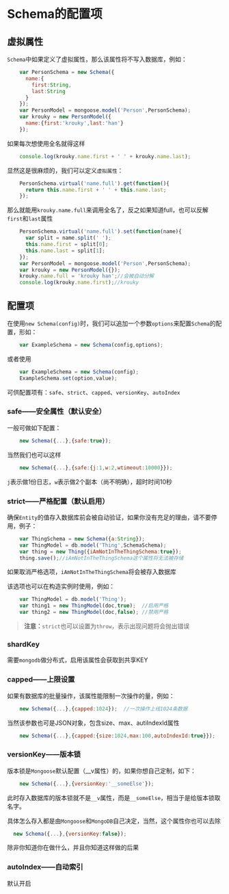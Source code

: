 # Schema的配置项



## 虚拟属性

`Schema`中如果定义了虚拟属性，那么该属性将不写入数据库，例如：

```javascript
    var PersonSchema = new Schema({
      name:{
        first:String,
        last:String
      }
    });
    var PersonModel = mongoose.model('Person',PersonSchema);
    var krouky = new PersonModel({
      name:{first:'krouky',last:'han'}
    });
```

如果每次想使用全名就得这样

```javascript
    console.log(krouky.name.first + ' ' + krouky.name.last);
```

显然这是很麻烦的，我们可以定义`虚拟属性`：

```javascript
    PersonSchema.virtual('name.full').get(function(){
      return this.name.first + ' ' + this.name.last;
    });
```

那么就能用`krouky.name.full`来调用全名了，反之如果知道full，也可以反解`first`和`last`属性

```javascript
    PersonSchema.virtual('name.full').set(function(name){
      var split = name.split(' ');
      this.name.first = split[0];
      this.name.last = split[1];
    });
    var PersonModel = mongoose.model('Person',PersonSchema);
    var krouky = new PersonModel({});
    krouky.name.full = 'krouky han';//会被自动分解
    console.log(krouky.name.first);//krouky
```

## 配置项

在使用`new Schema(config)`时，我们可以追加一个参数`options`来配置`Schema`的配置，形如：

```javascript
    var ExampleSchema = new Schema(config,options);
```

或者使用

```javascript
    var ExampleSchema = new Schema(config);
    ExampleSchema.set(option,value);
```

可供配置项有：`safe`、`strict`、`capped`、`versionKey`、`autoIndex`

### safe——安全属性（默认安全）

一般可做如下配置：

```javascript
    new Schema({...},{safe:true});
```

当然我们也可以这样

```javascript
    new Schema({...},{safe:{j:1,w:2,wtimeout:10000}});
```

`j`表示做1份日志，`w`表示做2个副本（尚不明确），超时时间10秒

### strict——严格配置（默认启用）

确保`Entity`的值存入数据库前会被自动验证，如果你没有充足的理由，请不要停用，例子：

```javascript
    var ThingSchema = new Schema({a:String});
    var ThingModel = db.model('Thing',SchemaSchema);
    var thing = new Thing({iAmNotInTheThingSchema:true});
    thing.save();//iAmNotInTheThingSchema这个属性将无法被存储
```

如果取消严格选项，`iAmNotInTheThingSchema`将会被存入数据库

该选项也可以在构造实例时使用，例如：

```javascript
    var ThingModel = db.model('Thing');
    var thing1 = new ThingModel(doc,true);  //启用严格
    var thing2 = new ThingModel(doc,false); //禁用严格
```

>  **注意：**`strict`也可以设置为`throw`，表示出现问题将会抛出错误



###  shardKey

需要`mongodb`做分布式，启用该属性会获取到共享KEY

###  capped——上限设置

如果有数据库的批量操作，该属性能限制一次操作的量，例如：

```javascript
    new Schema({...},{capped:1024});  //一次操作上线1024条数据
```

当然该参数也可是JSON对象，包含size、max、autiIndexId属性

```javascript
    new Schema({...},{capped:{size:1024,max:100,autoIndexId:true}});
```

###  versionKey——版本锁

版本锁是`Mongoose`默认配置（__v属性）的，如果你想自己定制，如下：

```javascript
    new Schema({...},{versionKey:'__someElse'});
```

此时存入数据库的版本锁就不是`__v`属性，而是`__someElse`，相当于是给版本锁取名字。

具体怎么存入都是由`Mongoose`和`MongoDB`自己决定，当然，这个属性你也可以去除

```javascript
  new Schema({...},{versionKey:false});
```

除非你知道你在做什么，并且你知道这样做的后果

### autoIndex——自动索引

默认开启